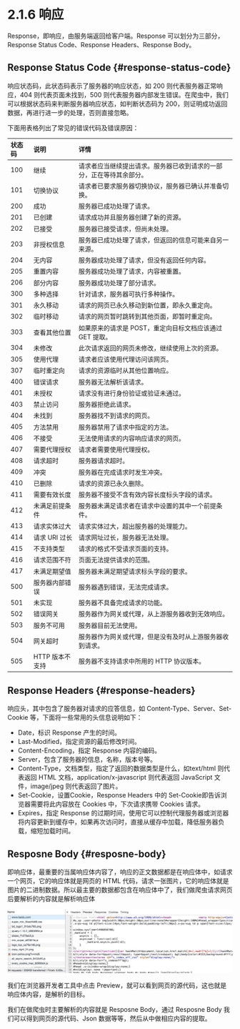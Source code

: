 # 2.1.6 响应

Response，即响应，由服务端返回给客户端。Response 可以划分为三部分，Response Status Code、Response Headers、Response Body。

## Response Status Code {#response-status-code}

响应状态码，此状态码表示了服务器的响应状态，如 200 则代表服务器正常响应，404 则代表页面未找到，500 则代表服务器内部发生错误。在爬虫中，我们可以根据状态码来判断服务器响应状态，如判断状态码为 200，则证明成功返回数据，再进行进一步的处理，否则直接忽略。

下面用表格列出了常见的错误代码及错误原因：

| 状态码 | 说明 | 详情 |
| :--- | :--- | :--- |
| 100 | 继续 | 请求者应当继续提出请求。服务器已收到请求的一部分，正在等待其余部分。 |
| 101 | 切换协议 | 请求者已要求服务器切换协议，服务器已确认并准备切换。 |
| 200 | 成功 | 服务器已成功处理了请求。 |
| 201 | 已创建 | 请求成功并且服务器创建了新的资源。 |
| 202 | 已接受 | 服务器已接受请求，但尚未处理。 |
| 203 | 非授权信息 | 服务器已成功处理了请求，但返回的信息可能来自另一来源。 |
| 204 | 无内容 | 服务器成功处理了请求，但没有返回任何内容。 |
| 205 | 重置内容 | 服务器成功处理了请求，内容被重置。 |
| 206 | 部分内容 | 服务器成功处理了部分请求。 |
| 300 | 多种选择 | 针对请求，服务器可执行多种操作。 |
| 301 | 永久移动 | 请求的网页已永久移动到新位置，即永久重定向。 |
| 302 | 临时移动 | 请求的网页暂时跳转到其他页面，即暂时重定向。 |
| 303 | 查看其他位置 | 如果原来的请求是 POST，重定向目标文档应该通过 GET 提取。 |
| 304 | 未修改 | 此次请求返回的网页未修改，继续使用上次的资源。 |
| 305 | 使用代理 | 请求者应该使用代理访问该网页。 |
| 307 | 临时重定向 | 请求的资源临时从其他位置响应。 |
| 400 | 错误请求 | 服务器无法解析该请求。 |
| 401 | 未授权 | 请求没有进行身份验证或验证未通过。 |
| 403 | 禁止访问 | 服务器拒绝此请求。 |
| 404 | 未找到 | 服务器找不到请求的网页。 |
| 405 | 方法禁用 | 服务器禁用了请求中指定的方法。 |
| 406 | 不接受 | 无法使用请求的内容响应请求的网页。 |
| 407 | 需要代理授权 | 请求者需要使用代理授权。 |
| 408 | 请求超时 | 服务器请求超时。 |
| 409 | 冲突 | 服务器在完成请求时发生冲突。 |
| 410 | 已删除 | 请求的资源已永久删除。 |
| 411 | 需要有效长度 | 服务器不接受不含有效内容长度标头字段的请求。 |
| 412 | 未满足前提条件 | 服务器未满足请求者在请求中设置的其中一个前提条件。 |
| 413 | 请求实体过大 | 请求实体过大，超出服务器的处理能力。 |
| 414 | 请求 URI 过长 | 请求网址过长，服务器无法处理。 |
| 415 | 不支持类型 | 请求的格式不受请求页面的支持。 |
| 416 | 请求范围不符 | 页面无法提供请求的范围。 |
| 417 | 未满足期望值 | 服务器未满足期望请求标头字段的要求。 |
| 500 | 服务器内部错误 | 服务器遇到错误，无法完成请求。 |
| 501 | 未实现 | 服务器不具备完成请求的功能。 |
| 502 | 错误网关 | 服务器作为网关或代理，从上游服务器收到无效响应。 |
| 503 | 服务不可用 | 服务器目前无法使用。 |
| 504 | 网关超时 | 服务器作为网关或代理，但是没有及时从上游服务器收到请求。 |
| 505 | HTTP 版本不支持 | 服务器不支持请求中所用的 HTTP 协议版本。 |

## Response Headers {#response-headers}

响应头，其中包含了服务器对请求的应答信息，如 Content-Type、Server、Set-Cookie 等，下面将一些常用的头信息说明如下：

* Date，标识 Response 产生的时间。
* Last-Modified，指定资源的最后修改时间。
* Content-Encoding，指定 Response 内容的编码。
* Server，包含了服务器的信息，名称，版本号等。
* Content-Type，文档类型，指定了返回的数据类型是什么，如text/html 则代表返回 HTML 文档，application/x-javascript 则代表返回 JavaScript 文件，image/jpeg 则代表返回了图片。
* Set-Cookie，设置Cookie，Response Headers 中的 Set-Cookie即告诉浏览器需要将此内容放在 Cookies 中，下次请求携带 Cookies 请求。
* Expires，指定 Response 的过期时间，使用它可以控制代理服务器或浏览器将内容更新到缓存中，如果再次访问时，直接从缓存中加载，降低服务器负载，缩短加载时间。

## Resposne Body {#resposne-body}

即响应体，最重要的当属响应体内容了，响应的正文数据都是在响应体中，如请求一个网页，它的响应体就是网页的 HTML 代码，请求一张图片，它的响应体就是图片的二进制数据。所以最主要的数据都包含在响应体中了，我们做爬虫请求网页后要解析的内容就是解析响应体

![](../../.gitbook/assets/2.1.6-1.png)

我们在浏览器开发者工具中点击 Preview，就可以看到网页的源代码，这也就是响应体内容，是解析的目标。

我们在做爬虫时主要解析的内容就是 Resposne Body，通过 Resposne Body 我们可以得到网页的源代码、Json 数据等等，然后从中做相应内容的提取。

